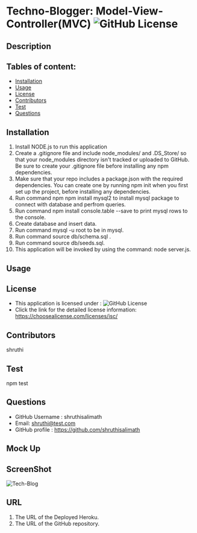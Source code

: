 # Techno-Blogger: Model-View-Controller(MVC) ![GitHub License](https://shields.io/badge/license-ISC-brightgreen)

## Description

## Tables of content:
  * [Installation](#installation)
  * [Usage](#usage)
  * [License](#license)
  * [Contributors](#contributors)
  * [Test](#test)
  * [Questions](#questions)

## Installation

1. Install NODE.js to run this application
2. Create a .gitignore file and include node_modules/ and .DS_Store/ so that your node_modules directory isn't tracked or uploaded to GitHub. Be sure to create your .gitignore file before installing any npm dependencies.
3. Make sure that your repo includes a package.json with the required dependencies. You can create one by running npm init when you first set up the project, before installing any dependencies.
4. Run command npm npm install mysql2 to install mysql package to connect with database and perfrom queries.
5. Run command npm install console.table --save to print mysql rows to the console.  
6. Create database and insert data.
7. Run command mysql -u root to be in mysql.
8. Run command source db/schema.sql .
9. Run command source db/seeds.sql.
10. This application will be invoked by using the  command: node server.js.

## Usage 

## License  
* This application is licensed under : ![GitHub License](https://shields.io/badge/license-ISC-brightgreen)
* Click the link for the detailed license information: https://choosealicense.com/licenses/isc/

## Contributors
shruthi

## Test
npm test


## Questions
  * GitHub Username : shruthisalimath
  * Email: shruthi@test.com
  * GitHub profile : https://github.com/shruthisalimath 


## Mock Up

## ScreenShot
![Tech-Blog](./Assets/screen-short_MVC.png)
## URL
1. The URL of the Deployed Heroku.
2. The URL of the GitHub repository.
  
